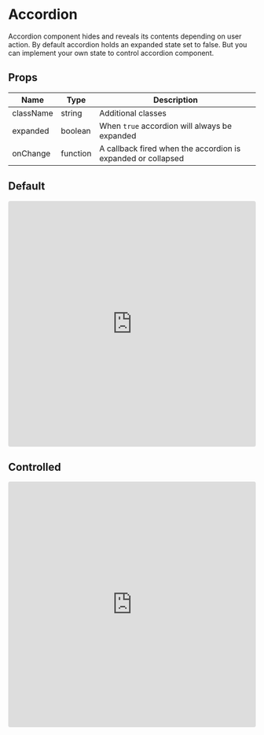 # Accordion

Accordion component hides and reveals its contents depending on user
action. By default accordion holds an expanded state set to false.
But you can implement your own state to control accordion component.

## Props

| Name      | Type     | Description                                                  |
|-----------|----------|--------------------------------------------------------------|
| className | string   | Additional classes                                           |
| expanded  | boolean  | When `true` accordion will always be expanded                |
| onChange  | function | A callback fired when the accordion is expanded or collapsed |


## Default

<iframe src="https://codesandbox.io/embed/holy-http-t75bc?fontsize=14" title="holy-http-t75bc" allow="geolocation; microphone; camera; midi; vr; accelerometer; gyroscope; payment; ambient-light-sensor; encrypted-media" style="width:100%; height:500px; border:0; border-radius: 4px; overflow:hidden;" sandbox="allow-modals allow-forms allow-popups allow-scripts allow-same-origin"></iframe>

## Controlled
<iframe src="https://codesandbox.io/embed/condescending-johnson-ro9ho?fontsize=14" title="condescending-johnson-ro9ho" allow="geolocation; microphone; camera; midi; vr; accelerometer; gyroscope; payment; ambient-light-sensor; encrypted-media" style="width:100%; height:500px; border:0; border-radius: 4px; overflow:hidden;" sandbox="allow-modals allow-forms allow-popups allow-scripts allow-same-origin"></iframe>

